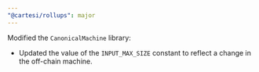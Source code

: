 ```yaml
---
"@cartesi/rollups": major
---
```


Modified the `CanonicalMachine` library:

-   Updated the value of the `INPUT_MAX_SIZE` constant to reflect a change in the off-chain machine.
